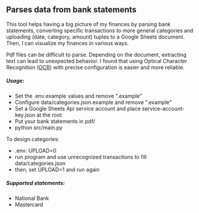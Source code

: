 ## Parses data from bank statements

This tool helps having a big picture of my finances by parsing bank statements, converting specific transactions to more general categories and uploading (date, category, amount) tuples to a Google Sheets document. Then, I can visualize my finances in various ways.

Pdf files can be difficult to parse. Depending on the document, extracting text can lead to unexpected behavior. I found that using Optical Character Recognition ([OCR](https://en.wikipedia.org/wiki/Optical_character_recognition)) with precise configuration is easier and more reliable.

##### Usage:
- Set the .env.example values and remove ".example"
- Configure data/categories.json.example and remove ".example"
- Set a Google Sheets Api service account and place service-account-key.json at the root
- Put your bank statements in pdf/
- python src/main.py

To design categories:
- .env: UPLOAD=0
- run program and use unrecognized transactions to fill data/categories.json
- then, set UPLOAD=1 and run again



##### Supported statements:
- National Bank
- Mastercard